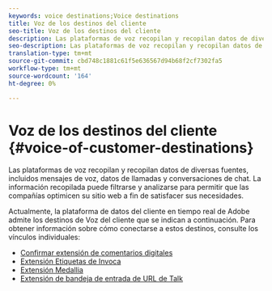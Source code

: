 ```yaml
---
keywords: voice destinations;Voice destinations
title: Voz de los destinos del cliente
seo-title: Voz de los destinos del cliente
description: Las plataformas de voz recopilan y recopilan datos de diversas fuentes, incluidos mensajes de voz, datos de llamadas y conversaciones de chat. La información recopilada puede filtrarse y analizarse para permitir que las compañías optimicen su sitio web a fin de satisfacer sus necesidades.
seo-description: Las plataformas de voz recopilan y recopilan datos de diversas fuentes, incluidos mensajes de voz, datos de llamadas y conversaciones de chat. La información recopilada puede filtrarse y analizarse para permitir que las compañías optimicen su sitio web a fin de satisfacer sus necesidades.
translation-type: tm+mt
source-git-commit: cbd748c1881c61f5e636567d94b68f2cf7302fa5
workflow-type: tm+mt
source-wordcount: '164'
ht-degree: 0%

---
```



# Voz de los destinos del cliente {#voice-of-customer-destinations}

Las plataformas de voz recopilan y recopilan datos de diversas fuentes, incluidos mensajes de voz, datos de llamadas y conversaciones de chat. La información recopilada puede filtrarse y analizarse para permitir que las compañías optimicen su sitio web a fin de satisfacer sus necesidades.

Actualmente, la plataforma de datos del cliente en tiempo real de Adobe admite los destinos de Voz del cliente que se indican a continuación. Para obtener información sobre cómo conectarse a estos destinos, consulte los vínculos individuales:

* [Confirmar extensión de comentarios digitales](confirmit-digital-feedback-extension.md)
* [Extensión Etiquetas de Invoca](/help/rtcdp/destinations/invoca-extension.md)
* [Extensión Medallia](medallia-extension.md)
* [Extensión de bandeja de entrada de URL de Talk](talkurl-extension.md)

